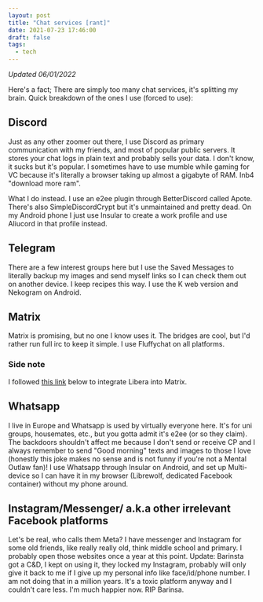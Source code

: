 ```yaml
---
layout: post
title: "Chat services [rant]"
date: 2021-07-23 17:46:00
draft: false
tags:
  - tech
---
```


_Updated 06/01/2022_

Here's a fact; There are simply too many chat services, it's splitting my
brain. Quick breakdown of the ones I use (forced to use):

## Discord

Just as any other zoomer out there, I use Discord as primary communication with
my friends, and most of popular public servers. It stores your chat logs in
plain text and probably sells your data. I don't know, it sucks but it's
popular. I sometimes have to use mumble while gaming for VC because it's
literally a browser taking up almost a gigabyte of RAM. Inb4 "download more
ram".

What I do instead. I use an e2ee plugin through BetterDiscord called Apote.
There's also SimpleDiscordCrypt but it's unmaintained and pretty dead. On my
Android phone I just use Insular to create a work profile and use Aliucord in
that profile instead.

## Telegram

There are a few interest groups here but I use the Saved Messages to literally
backup my images and send myself links so I can check them out on another
device. I keep recipes this way. I use the K web version and Nekogram on
Android.

## Matrix

Matrix is promising, but no one I know uses it. The bridges are cool, but I'd
rather run full irc to keep it simple. I use Fluffychat on all platforms.

### Side note

I followed [this
link](https://kparal.wordpress.com/2021/06/01/connecting-to-libera-chat-through-matrix/)
below to integrate Libera into Matrix.

## Whatsapp

I live in Europe and Whatsapp is used by virtually everyone here. It's for uni
groups, housemates, etc., but you gotta admit it's e2ee (or so they claim).
The backdoors shouldn't affect me because I don't send or receive CP and I
always remember to send "Good morning" texts and images to those I love
(honestly this joke makes no sense and is not funny if you're not a Mental
Outlaw fan)! I use Whatsapp through Insular on Android, and set up
Multi-device so I can have it in my browser (Librewolf, dedicated Facebook
container) without my phone around.

## Instagram/Messenger/ a.k.a other irrelevant Facebook platforms

Let's be real, who calls them Meta? I have messenger and Instagram for some old
friends, like really really old, think middle school and primary. I probably
open those websites once a year at this point. Update: Barinsta got a C&D, I
kept on using it, they locked my Instagram, probably will only give it back to
me if I give up my personal info like face/id/phone number. I am not doing that
in a million years. It's a toxic platform anyway and I couldn't care less.
I'm much happier now. RIP Barinsa.
